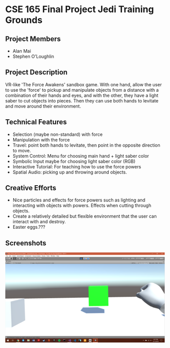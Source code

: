 # CSE 165 Final Project Jedi Training Grounds

## Project Members

- Alan Mai
- Stephen O'Loughlin

## Project Description

VR-like 'The Force Awakens' sandbox game. With one hand, allow the user to use the 'force' to pickup and manipulate objects from a distance with a combination of their hands and eyes, and with the other, they have a light saber to cut objects into pieces. Then they can use both hands to levitate and move around their environment. 

## Technical Features

- Selection (maybe non-standard) with force 
- Manipulation with the force
- Travel: point both hands to levitate, then point in the opposite direction to move.
- System Control: Menu for choosing main hand + light saber color
- Symbolic Input maybe for choosing light saber color (RGB)
- Interactive Tutorial: For teaching how to use the force powers
- Spatial Audio: picking up and throwing around objects. 

## Creative Efforts

- Nice particles and effects for force powers such as lighting and interacting with objects with powers. Effects when cutting through objects.
- Create a relatively detailed but flexible environment that the user can interact with and destroy.
- Easter eggs.???

## Screenshots
      
![Holding1](https://github.com/Kawaamai/CSE165_FinalProject/blob/master/Screenshot%20(11).png?raw=true)
